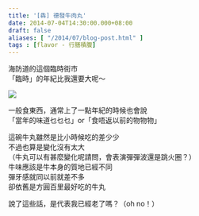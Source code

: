 ```yaml
---
title: '[犇] 德發牛肉丸'
date: 2014-07-04T14:30:00.000+08:00
draft: false
aliases: [ "/2014/07/blog-post.html" ]
tags : [flavor - 行膳積腹]
---
```


海防道的這個臨時街市  
「臨時」的年紀比我還要大呢～  

![](/images/takfat.jpg)

一般食東西，通常上了一點年紀的時候也會說  
「當年的味道乜乜乜」or「食唔返以前的物物物」  
  
這碗牛丸雖然是比小時候吃的差少少  
不過也算是變化沒有太大  
（牛丸可以有甚麼變化呢請問，會表演彈彈波還是跳火圈？）  
牛味應該是牛本身的質地已經不同  
彈牙感就同以前就差不多  
卻依舊是方圓百里最好吃的牛丸  
  
說了這些話，是代表我已經老了嗎？（oh no！）
